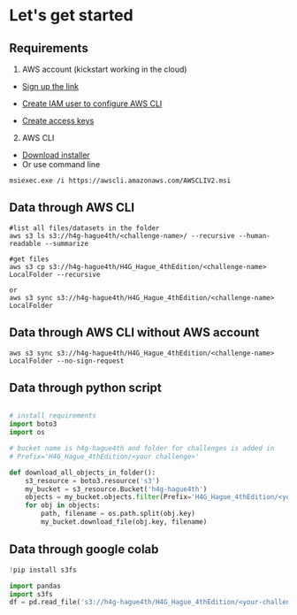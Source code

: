 # Let's get started 

## Requirements
1. AWS account (kickstart working in the cloud)
- [Sign up the link](https://portal.aws.amazon.com/billing/signup?nc2=h_ct&src=header_signup&redirect_url=https%3A%2F%2Faws.amazon.com%2Fregistration-confirmation#/start)

- [Create IAM user to configure AWS CLI](https://console.aws.amazon.com/iam/) 

- [Create access keys](https://docs.aws.amazon.com/cli/latest/userguide/getting-started-prereqs.html)

2. AWS CLI

- [Download installer](https://awscli.amazonaws.com/AWSCLIV2.msi)
- Or use command line
```
msiexec.exe /i https://awscli.amazonaws.com/AWSCLIV2.msi
```

## Data through AWS CLI 

```AWS CLI
#list all files/datasets in the folder
aws s3 ls s3://h4g-hague4th/<challenge-name>/ --recursive --human-readable --summarize

#get files
aws s3 cp s3://h4g-hague4th/H4G_Hague_4thEdition/<challenge-name> LocalFolder --recursive

or 
aws s3 sync s3://h4g-hague4th/H4G_Hague_4thEdition/<challenge-name> LocalFolder 

```

## Data through AWS CLI without AWS account 
```AWS CLI
aws s3 sync s3://h4g-hague4th/H4G_Hague_4thEdition/<challenge-name> LocalFolder --no-sign-request
```

## Data through python script
```Python 

# install requirements 
import boto3
import os

# bucket name is h4g-hague4th and folder for challenges is added in
# Prefix='H4G_Hague_4thEdition/<your challenge>'

def download_all_objects_in_folder():
    s3_resource = boto3.resource('s3')
    my_bucket = s3_resource.Bucket('h4g-hague4th')
    objects = my_bucket.objects.filter(Prefix='H4G_Hague_4thEdition/<your-challenge>/')
    for obj in objects:
        path, filename = os.path.split(obj.key)
        my_bucket.download_file(obj.key, filename)
```
## Data through google colab 

```Python
!pip install s3fs 

import pandas 
import s3fs
df = pd.read_file('s3://h4g-hague4th/H4G_Hague_4thEdition/<your-challenge>/<file_name>')
```





